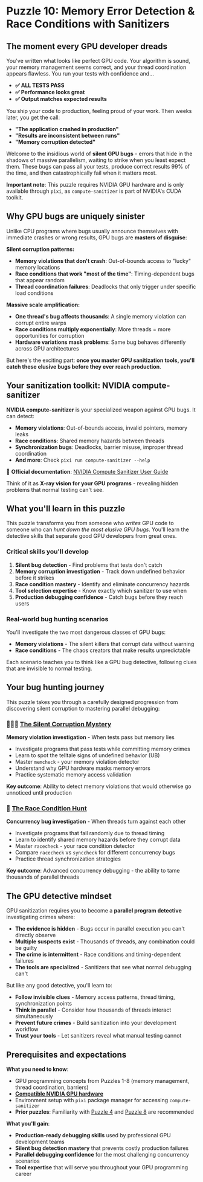 # Puzzle 10: Memory Error Detection & Race Conditions with Sanitizers

## The moment every GPU developer dreads

You've written what looks like perfect GPU code. Your algorithm is sound, your memory management seems correct, and your thread coordination appears flawless. You run your tests with confidence and...

- **✅ ALL TESTS PASS**
- **✅ Performance looks great**
- **✅ Output matches expected results**

You ship your code to production, feeling proud of your work. Then weeks later, you get the call:

- **"The application crashed in production"**
- **"Results are inconsistent between runs"**
- **"Memory corruption detected"**

Welcome to the insidious world of **silent GPU bugs** - errors that hide in the shadows of massive parallelism, waiting to strike when you least expect them. These bugs can pass all your tests, produce correct results 99% of the time, and then catastrophically fail when it matters most.

**Important note**: This puzzle requires NVIDIA GPU hardware and is only available through `pixi`, as `compute-sanitizer` is part of NVIDIA's CUDA toolkit.

## Why GPU bugs are uniquely sinister

Unlike CPU programs where bugs usually announce themselves with immediate crashes or wrong results, GPU bugs are **masters of disguise**:

**Silent corruption patterns:**
- **Memory violations that don't crash**: Out-of-bounds access to "lucky" memory locations
- **Race conditions that work "most of the time"**: Timing-dependent bugs that appear random
- **Thread coordination failures**: Deadlocks that only trigger under specific load conditions

**Massive scale amplification:**
- **One thread's bug affects thousands**: A single memory violation can corrupt entire warps
- **Race conditions multiply exponentially**: More threads = more opportunities for corruption
- **Hardware variations mask problems**: Same bug behaves differently across GPU architectures

But here's the exciting part: **once you master GPU sanitization tools, you'll catch these elusive bugs before they ever reach production**.

## Your sanitization toolkit: NVIDIA compute-sanitizer

**NVIDIA compute-sanitizer** is your specialized weapon against GPU bugs. It can detect:

- **Memory violations**: Out-of-bounds access, invalid pointers, memory leaks
- **Race conditions**: Shared memory hazards between threads
- **Synchronization bugs**: Deadlocks, barrier misuse, improper thread coordination
- **And more**: Check `pixi run compute-sanitizer --help`

📖 **Official documentation**: [NVIDIA Compute Sanitizer User Guide](https://docs.nvidia.com/compute-sanitizer/ComputeSanitizer/index.html)

Think of it as **X-ray vision for your GPU programs** - revealing hidden problems that normal testing can't see.

## What you'll learn in this puzzle

This puzzle transforms you from someone who *writes* GPU code to someone who can *hunt down the most elusive GPU bugs*. You'll learn the detective skills that separate good GPU developers from great ones.

### **Critical skills you'll develop**

1. **Silent bug detection** - Find problems that tests don't catch
2. **Memory corruption investigation** - Track down undefined behavior before it strikes
3. **Race condition mastery** - Identify and eliminate concurrency hazards
4. **Tool selection expertise** - Know exactly which sanitizer to use when
5. **Production debugging confidence** - Catch bugs before they reach users

### **Real-world bug hunting scenarios**

You'll investigate the two most dangerous classes of GPU bugs:

- **Memory violations** - The silent killers that corrupt data without warning
- **Race conditions** - The chaos creators that make results unpredictable

Each scenario teaches you to think like a GPU bug detective, following clues that are invisible to normal testing.

## Your bug hunting journey

This puzzle takes you through a carefully designed progression from discovering silent corruption to mastering parallel debugging:

### 👮🏼‍♂️ [The Silent Corruption Mystery](./memcheck.md)

**Memory violation investigation** - When tests pass but memory lies

- Investigate programs that pass tests while committing memory crimes
- Learn to spot the telltale signs of undefined behavior (UB)
- Master `memcheck` - your memory violation detector
- Understand why GPU hardware masks memory errors
- Practice systematic memory access validation

**Key outcome**: Ability to detect memory violations that would otherwise go unnoticed until production

### 🏁 [The Race Condition Hunt](./racecheck.md)

**Concurrency bug investigation** - When threads turn against each other

- Investigate programs that fail randomly due to thread timing
- Learn to identify shared memory hazards before they corrupt data
- Master `racecheck` - your race condition detector
- Compare `racecheck` vs `synccheck` for different concurrency bugs
- Practice thread synchronization strategies

**Key outcome**: Advanced concurrency debugging - the ability to tame thousands of parallel threads

## The GPU detective mindset

GPU sanitization requires you to become a **parallel program detective** investigating crimes where:

- **The evidence is hidden** - Bugs occur in parallel execution you can't directly observe
- **Multiple suspects exist** - Thousands of threads, any combination could be guilty
- **The crime is intermittent** - Race conditions and timing-dependent failures
- **The tools are specialized** - Sanitizers that see what normal debugging can't

But like any good detective, you'll learn to:
- **Follow invisible clues** - Memory access patterns, thread timing, synchronization points
- **Think in parallel** - Consider how thousands of threads interact simultaneously
- **Prevent future crimes** - Build sanitization into your development workflow
- **Trust your tools** - Let sanitizers reveal what manual testing cannot

## Prerequisites and expectations

**What you need to know**:
- GPU programming concepts from Puzzles 1-8 (memory management, thread coordination, barriers)
- **[Compatible NVIDIA GPU hardware](https://docs.modular.com/max/faq#gpu-requirements)**
- Environment setup with `pixi` package manager for accessing `compute-sanitizer`
- **Prior puzzles**: Familiarity with [Puzzle 4](../puzzle_04/introduction_layout_tensor.md) and [Puzzle 8](../puzzle_08/layout_tensor.md) are recommended

**What you'll gain**:
- **Production-ready debugging skills** used by professional GPU development teams
- **Silent bug detection mastery** that prevents costly production failures
- **Parallel debugging confidence** for the most challenging concurrency scenarios
- **Tool expertise** that will serve you throughout your GPU programming career
